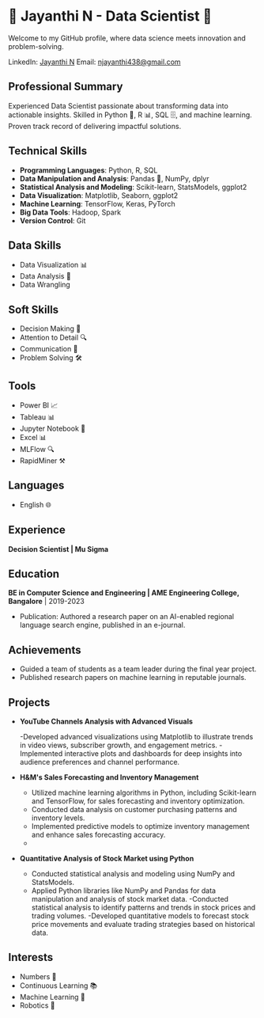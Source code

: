# 🌟 Jayanthi N - Data Scientist 🌟

Welcome to my GitHub profile, where data science meets innovation and problem-solving.

LinkedIn: [Jayanthi N](https://www.linkedin.com/in/jayanthi-n-9a5057208/)
Email: [njayanthi438@gmail.com](mailto:njayanthi438@gmail.com)

## Professional Summary
Experienced Data Scientist passionate about transforming data into actionable insights. Skilled in Python 🐍, R 📊, SQL 🗄️, and machine learning. Proven track record of delivering impactful solutions.

## Technical Skills
- **Programming Languages**: Python, R, SQL
- **Data Manipulation and Analysis**: Pandas 🐼, NumPy, dplyr
- **Statistical Analysis and Modeling**: Scikit-learn, StatsModels, ggplot2
- **Data Visualization**: Matplotlib, Seaborn, ggplot2
- **Machine Learning**: TensorFlow, Keras, PyTorch
- **Big Data Tools**: Hadoop, Spark
- **Version Control**: Git

## Data Skills
- Data Visualization 📊
- Data Analysis 🧮
- Data Wrangling

## Soft Skills
- Decision Making 🧠
- Attention to Detail 🔍
- Communication 💬
- Problem Solving 🛠️

## Tools
- Power BI 📈
- Tableau 📊
- Jupyter Notebook 📓
- Excel 📊
- MLFlow 🔍
- RapidMiner ⚒️

## Languages
- English 🌐

## Experience
**Decision Scientist | Mu Sigma**

## Education
**BE in Computer Science and Engineering | AME Engineering College, Bangalore** | 2019-2023
- Publication: Authored a research paper on an AI-enabled regional language search engine, published in an e-journal.

## Achievements
- Guided a team of students as a team leader during the final year project.
- Published research papers on machine learning in reputable journals.

## Projects
- **YouTube Channels Analysis with Advanced Visuals**

    -Developed advanced visualizations using Matplotlib to illustrate trends in video views, subscriber growth, and engagement metrics.
    -Implemented interactive plots and dashboards for deep insights into audience preferences and channel performance.
  
- **H&M's Sales Forecasting and Inventory Management**
 
    - Utilized machine learning algorithms in Python, including Scikit-learn and TensorFlow, for sales forecasting and inventory optimization.
    - Conducted data analysis on customer purchasing patterns and inventory levels.
    - Implemented predictive models to optimize inventory management and enhance sales forecasting accuracy.
    - 
- **Quantitative Analysis of Stock Market using Python**
  
    - Conducted statistical analysis and modeling using NumPy and StatsModels.
    - Applied Python libraries like NumPy and Pandas for data manipulation and analysis of stock market data.
    -Conducted statistical analysis to identify patterns and trends in stock prices and trading volumes.
    -Developed quantitative models to forecast stock price movements and evaluate trading strategies based on historical data.

## Interests
- Numbers 🧮
- Continuous Learning 📚
- Machine Learning 🤖
- Robotics 🤖
